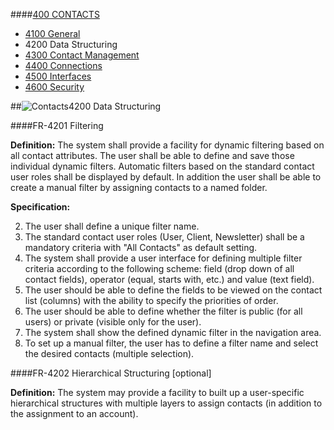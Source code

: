 ####[400 CONTACTS](https://github.com/massiveart/sulu-docs/tree/master/system-requirements/400-contacts "400 CONTACTS")

* [4100 General](https://github.com/massiveart/sulu-docs/tree/master/system-requirements/400-contacts/general.md "4100 General")
* 4200 Data Structuring
* [4300 Contact Management](https://github.com/massiveart/sulu-docs/tree/master/system-requirements/400-contacts/contact-management.md "4300 Contact Management")
* [4400 Connections](https://github.com/massiveart/sulu-docs/tree/master/system-requirements/400-contacts/connections.md "4400 Connections")
* [4500 Interfaces](https://github.com/massiveart/sulu-docs/tree/master/system-requirements/400-contacts/interfaces.md "4500 Interfaces")
* [4600 Security](https://github.com/massiveart/sulu-docs/tree/master/system-requirements/400-contacts/security.md "4600 Security")

##![Contacts](https://raw.github.com/massiveart/sulu-docs/master/system-requirements/images/contacts.png)4200 Data Structuring

####FR-4201 Filtering

**Definition:**
The system shall provide a facility for dynamic filtering based on all contact attributes. The user shall be able to define and save those individual dynamic filters. Automatic filters based on the standard contact user roles shall be displayed by default. In addition the user shall be able to create a manual filter by assigning contacts to a named folder.

**Specification:**

2. The user shall define a unique filter name.
1. The standard contact user roles (User, Client, Newsletter) shall be a mandatory criteria with "All Contacts" as default setting.
3. The system shall provide a user interface for defining multiple filter criteria according to the following scheme: field (drop down of all contact fields), operator (equal, starts with, etc.) and value (text field).
4. The user should be able to define the fields to be viewed on the contact list (columns) with the ability to specify the priorities of order.
5. The user should be able to define whether the filter is public (for all users) or private (visible only for the user).
3. The system shall show the defined dynamic filter in the navigation area. 
6. To set up a manual filter, the user has to define a filter name and select the desired contacts (multiple selection).


####FR-4202 Hierarchical Structuring [optional]

**Definition:**
The system may provide a facility to built up a user-specific hierarchical structures with multiple layers to assign contacts (in addition to the assignment to an account).